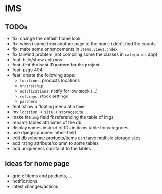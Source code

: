 # IMS

## TODOs
- fix: change the default home look
- fix: when i came from another page to the home i don't find the counts
- fix: make some enhancements in `items.views.index`
- fix tailwind problem (not compiling some the classes in `categories` app)
- feat: hide/show columns
- feat: find the best ID pattern for the project
- feat: page 404
- feat: create the following apps:
    - `locations`: products locations
    - `orders`/`ship`: -
    - `notifications`: notify for low stock (...)
    - `settings`: stock settings
    - `partners`
- feat: show a floating menu at a time
- mv `location` -> `site` -> `storagesite`
- make the `img` field fk referencing the table of imgs
- rename tables attributes of the db
- display names instead of IDs in items table for categories, ...
- use django-phonenumber-field
- edit db schema: products/items can have multiple storage sites
- add rating attribute/column to some tables
- add uniqueness constaint to the tables

## Ideas for home page
- grid of items and products, ...
- notifications
- latest changes/actions
